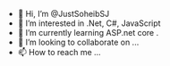 - 👋 Hi, I’m @JustSoheibSJ
- 👀 I’m interested in .Net, C#, JavaScript
- 🌱 I’m currently learning ASP.net core . 
- 💞️ I’m looking to collaborate on ...
- 📫 How to reach me ...

<!---
JustSoheibSJ/JustSoheibSJ is a ✨ special ✨ repository because its `README.md` (this file) appears on your GitHub profile.
You can click the Preview link to take a look at your changes.
--->
